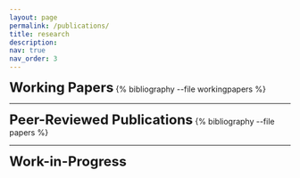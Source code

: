 ```yaml
---
layout: page
permalink: /publications/
title: research
description: 
nav: true
nav_order: 3
---
```


<!-- _pages/publications.md -->
<div class="publications">

<strong><font size="+2">Working Papers</font></strong>
{% bibliography --file workingpapers %}
<hr class="rounded">
<strong><font size="+2">Peer-Reviewed Publications</font></strong>
{% bibliography --file papers %}


<hr class="rounded">
<strong><font size="+2">Work-in-Progress</font></strong>


</div>
